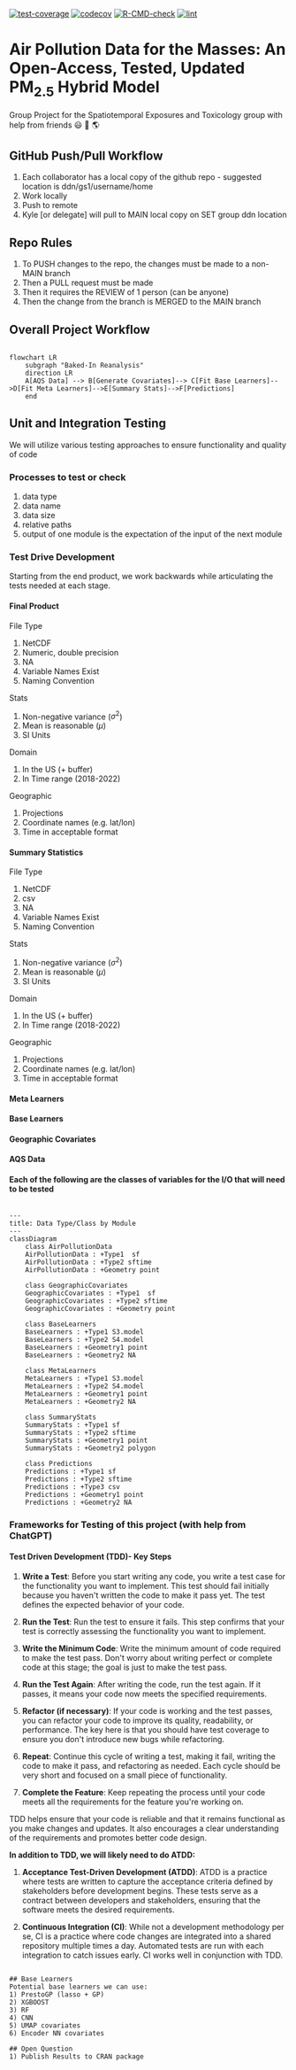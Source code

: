 [![test-coverage](https://github.com/Spatiotemporal-Exposures-and-Toxicology/NRTAPmodel/actions/workflows/test-coverage.yaml/badge.svg)](https://github.com/Spatiotemporal-Exposures-and-Toxicology/NRTAPmodel/actions/workflows/test-coverage.yaml)
[![codecov](https://codecov.io/gh/Spatiotemporal-Exposures-and-Toxicology/NRTAPmodel/graph/badge.svg?token=T6QZW69X55)](https://codecov.io/gh/Spatiotemporal-Exposures-and-Toxicology/NRTAPmodel)
[![R-CMD-check](https://github.com/Spatiotemporal-Exposures-and-Toxicology/NRTAPmodel/actions/workflows/check-standard.yaml/badge.svg)](https://github.com/Spatiotemporal-Exposures-and-Toxicology/NRTAPmodel/actions/workflows/check-standard.yaml)
[![lint](https://github.com/Spatiotemporal-Exposures-and-Toxicology/NRTAPmodel/actions/workflows/lint.yaml/badge.svg)](https://github.com/Spatiotemporal-Exposures-and-Toxicology/NRTAPmodel/actions/workflows/lint.yaml)

# Air Pollution Data for the Masses: An Open-Access, Tested, Updated PM<sub>2.5</sub> Hybrid Model 
 Group Project for the Spatiotemporal Exposures and Toxicology group with help from friends :smiley: :cowboy_hat_face: :earth_americas:

## GitHub Push/Pull Workflow
1) Each collaborator has a local copy of the github repo - suggested location is ddn/gs1/username/home
2) Work locally
3) Push to remote
4) Kyle [or delegate] will pull to MAIN local copy on SET group ddn location

## Repo Rules 
1) To PUSH changes to the repo, the changes must be made to a non-MAIN branch
2) Then a PULL request must be made
3) Then it requires the REVIEW of 1 person (can be anyone)
4) Then the change from the branch is MERGED to the MAIN branch
   
## Overall Project Workflow

```mermaid

flowchart LR
    subgraph "Baked-In Reanalysis"
    direction LR
    A[AQS Data] --> B[Generate Covariates]--> C[Fit Base Learners]-->D[Fit Meta Learners]-->E[Summary Stats]-->F[Predictions]
    end
```
##  Unit and Integration Testing 

We will utilize various testing approaches to ensure functionality and quality of code

### Processes to test or check 
1) data type
2) data name
3) data size
4) relative paths
5) output of one module is the expectation of the input of the next module

### Test Drive Development
Starting from the end product, we work backwards while articulating the tests needed at each stage.

#### Final Product
File Type
1. NetCDF
2. Numeric, double precision
3. NA
4. Variable Names Exist
5. Naming Convention

Stats 
1. Non-negative variance ($\sigma^2$)
2. Mean is reasonable ($\mu$)
3. SI Units

Domain 
1. In the US (+ buffer)
2. In Time range (2018-2022)

Geographic 
1. Projections
2. Coordinate names (e.g. lat/lon)
3. Time in acceptable format 
#### Summary Statistics
File Type
1. NetCDF
2. csv
3. NA
4. Variable Names Exist
5. Naming Convention

Stats 
1. Non-negative variance ($\sigma^2$)
2. Mean is reasonable ($\mu$)
3. SI Units

Domain 
1. In the US (+ buffer)
2. In Time range (2018-2022)

Geographic 
1. Projections
2. Coordinate names (e.g. lat/lon)
3. Time in acceptable format
   
#### Meta Learners

#### Base Learners

#### Geographic Covariates

#### AQS Data
    

#### Each of the following are the classes of variables for the I/O that will need to be tested

```mermaid

---
title: Data Type/Class by Module
---
classDiagram
    class AirPollutionData
    AirPollutionData : +Type1  sf
    AirPollutionData : +Type2 sftime
    AirPollutionData : +Geometry point

    class GeographicCovariates
    GeographicCovariates : +Type1  sf
    GeographicCovariates : +Type2 sftime
    GeographicCovariates : +Geometry point

    class BaseLearners
    BaseLearners : +Type1 S3.model
    BaseLearners : +Type2 S4.model
    BaseLearners : +Geometry1 point
    BaseLearners : +Geometry2 NA

    class MetaLearners
    MetaLearners : +Type1 S3.model
    MetaLearners : +Type2 S4.model
    MetaLearners : +Geometry1 point
    MetaLearners : +Geometry2 NA

    class SummaryStats
    SummaryStats : +Type1 sf
    SummaryStats : +Type2 sftime
    SummaryStats : +Geometry1 point
    SummaryStats : +Geometry2 polygon

    class Predictions
    Predictions : +Type1 sf
    Predictions : +Type2 sftime
    Predictions : +Type3 csv
    Predictions : +Geometry1 point
    Predictions : +Geometry2 NA

```

### Frameworks for Testing of this project (with help from ChatGPT)

#### Test Driven Development (TDD)- Key Steps
1. **Write a Test**: Before you start writing any code, you write a test case for the functionality you want to implement. This test should fail initially because you haven't written the code to make it pass yet. The test defines the expected behavior of your code.

2. **Run the Test**: Run the test to ensure it fails. This step confirms that your test is correctly assessing the functionality you want to implement.

3. **Write the Minimum Code**: Write the minimum amount of code required to make the test pass. Don't worry about writing perfect or complete code at this stage; the goal is just to make the test pass.

4. **Run the Test Again**: After writing the code, run the test again. If it passes, it means your code now meets the specified requirements.

5. **Refactor (if necessary)**: If your code is working and the test passes, you can refactor your code to improve its quality, readability, or performance. The key here is that you should have test coverage to ensure you don't introduce new bugs while refactoring.

6. **Repeat**: Continue this cycle of writing a test, making it fail, writing the code to make it pass, and refactoring as needed. Each cycle should be very short and focused on a small piece of functionality.

7. **Complete the Feature**: Keep repeating the process until your code meets all the requirements for the feature you're working on.

TDD helps ensure that your code is reliable and that it remains functional as you make changes and updates. It also encourages a clear understanding of the requirements and promotes better code design.

**In addition to TDD, we will likely need to do ATDD:**

1. **Acceptance Test-Driven Development (ATDD)**: ATDD is a practice where tests are written to capture the acceptance criteria defined by stakeholders before development begins. These tests serve as a contract between developers and stakeholders, ensuring that the software meets the desired requirements.

2. **Continuous Integration (CI)**: While not a development methodology per se, CI is a practice where code changes are integrated into a shared repository multiple times a day. Automated tests are run with each integration to catch issues early. CI works well in conjunction with TDD.


```

## Base Learners 
Potential base learners we can use: 
1) PrestoGP (lasso + GP)
2) XGBOOST
3) RF
4) CNN
5) UMAP covariates
6) Encoder NN covariates

## Open Question
1) Publish Results to CRAN package



